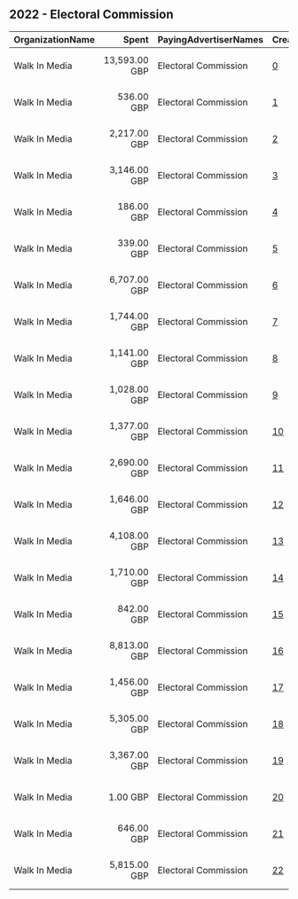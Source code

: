 ## 2022 - Electoral Commission 
|OrganizationName|Spent|PayingAdvertiserNames|CreativeUrls|Impressions|Genders|AgeBrackets|CountryCodes|BillingAddresses|CandidateBallotInformation|
|:---|---:|:---|:---|---:|:---|:---|:---|:---|:---|
|Walk In Media|13,593.00 GBP|Electoral Commission|[0](https://www.snap.com/political-ads/asset/17299d7e8ee6440b0126baf8abe5a5a3417172ad66f3d7b038cc0bc269000cdb?mediaType=mp4)|3,398,737||18-34|united kingdom|"34 Bow Street,London,WC2E 7AU,GB"||
|Walk In Media|536.00 GBP|Electoral Commission|[1](https://www.snap.com/political-ads/asset/3ba3a4edbf86008d52458507187de77bbe24421a7c9e6d91c7866f5433c24cb4?mediaType=mp4)|240,540||18-34|united kingdom|"34 Bow Street,London,WC2E 7AU,GB"||
|Walk In Media|2,217.00 GBP|Electoral Commission|[2](https://www.snap.com/political-ads/asset/2bd1771e01b0af1b7fd8defd26c7f62b98fbfa8e806cd7c9071fcb81f7551aa8?mediaType=mp4)|806,356||18-34|united kingdom|"34 Bow Street,London,WC2E 7AU,GB"||
|Walk In Media|3,146.00 GBP|Electoral Commission|[3](https://www.snap.com/political-ads/asset/7f33aa14c86adcb00c335733809bfeccf6a6b5cdb476609b1a8c184595501fde?mediaType=mp4)|1,140,343||18-34|united kingdom|"34 Bow Street,London,WC2E 7AU,GB"||
|Walk In Media|186.00 GBP|Electoral Commission|[4](https://www.snap.com/political-ads/asset/f4f4985b1daf23be3e68d101fe6e753ea8ac502802eb884b2e0b6dc7f277f047?mediaType=mp4)|111,639||16-17|united kingdom|"34 Bow Street,London,WC2E 7AU,GB"||
|Walk In Media|339.00 GBP|Electoral Commission|[5](https://www.snap.com/political-ads/asset/5709e226fffe3fb9f0758548de5047b5b9028c376a23b1ead000f7a4325141ce?mediaType=mp4)|108,999||18-34|united kingdom|"34 Bow Street,London,WC2E 7AU,GB"||
|Walk In Media|6,707.00 GBP|Electoral Commission|[6](https://www.snap.com/political-ads/asset/7f33aa14c86adcb00c335733809bfeccf6a6b5cdb476609b1a8c184595501fde?mediaType=mp4)|2,243,034||18-34|united kingdom|"34 Bow Street,London,WC2E 7AU,GB"||
|Walk In Media|1,744.00 GBP|Electoral Commission|[7](https://www.snap.com/political-ads/asset/7881120bad6beeee5dfca86bccd6de9935a573eed2702ff766851b70c5895ce5?mediaType=mp4)|477,916||18-34|united kingdom|"34 Bow Street,London,WC2E 7AU,GB"||
|Walk In Media|1,141.00 GBP|Electoral Commission|[8](https://www.snap.com/political-ads/asset/f4f4985b1daf23be3e68d101fe6e753ea8ac502802eb884b2e0b6dc7f277f047?mediaType=mp4)|587,075||16-17|united kingdom|"34 Bow Street,London,WC2E 7AU,GB"||
|Walk In Media|1,028.00 GBP|Electoral Commission|[9](https://www.snap.com/political-ads/asset/2dd0185cf15b363466663ad97bfe0b06e35177f62d6576fe947a27269647d8d3?mediaType=mp4)|411,266||18-34|united kingdom|"34 Bow Street,London,WC2E 7AU,GB"||
|Walk In Media|1,377.00 GBP|Electoral Commission|[10](https://www.snap.com/political-ads/asset/8f23e1e05b1247cfe59c5f60ef9c9dc809265ebfb11ae30b3b7498ee635223ca?mediaType=mp4)|1,014,163||16-17|united kingdom|"34 Bow Street,London,WC2E 7AU,GB"||
|Walk In Media|2,690.00 GBP|Electoral Commission|[11](https://www.snap.com/political-ads/asset/2dd0185cf15b363466663ad97bfe0b06e35177f62d6576fe947a27269647d8d3?mediaType=mp4)|958,743||18-34|united kingdom|"34 Bow Street,London,WC2E 7AU,GB"||
|Walk In Media|1,646.00 GBP|Electoral Commission|[12](https://www.snap.com/political-ads/asset/f6080a298e8a7abc967129d71dbd9479e532d559c398cebcd0fa8c8b923b167c?mediaType=mp4)|583,560||18-34|united kingdom|"34 Bow Street,London,WC2E 7AU,GB"||
|Walk In Media|4,108.00 GBP|Electoral Commission|[13](https://www.snap.com/political-ads/asset/8f23e1e05b1247cfe59c5f60ef9c9dc809265ebfb11ae30b3b7498ee635223ca?mediaType=mp4)|2,502,916||16-17|united kingdom|"34 Bow Street,London,WC2E 7AU,GB"||
|Walk In Media|1,710.00 GBP|Electoral Commission|[14](https://www.snap.com/political-ads/asset/5709e226fffe3fb9f0758548de5047b5b9028c376a23b1ead000f7a4325141ce?mediaType=mp4)|539,619||18-34|united kingdom|"34 Bow Street,London,WC2E 7AU,GB"||
|Walk In Media|842.00 GBP|Electoral Commission|[15](https://www.snap.com/political-ads/asset/7881120bad6beeee5dfca86bccd6de9935a573eed2702ff766851b70c5895ce5?mediaType=mp4)|242,123||18-34|united kingdom|"34 Bow Street,London,WC2E 7AU,GB"||
|Walk In Media|8,813.00 GBP|Electoral Commission|[16](https://www.snap.com/political-ads/asset/17299d7e8ee6440b0126baf8abe5a5a3417172ad66f3d7b038cc0bc269000cdb?mediaType=mp4)|2,158,700||18-34|united kingdom|"34 Bow Street,London,WC2E 7AU,GB"||
|Walk In Media|1,456.00 GBP|Electoral Commission|[17](https://www.snap.com/political-ads/asset/9705c23cf6ce7fefc13b8b04b19683965243315b1ed61272d94ce8c9e4bf3a3b?mediaType=mp4)|377,765||18-34|united kingdom|"34 Bow Street,London,WC2E 7AU,GB"||
|Walk In Media|5,305.00 GBP|Electoral Commission|[18](https://www.snap.com/political-ads/asset/3ba3a4edbf86008d52458507187de77bbe24421a7c9e6d91c7866f5433c24cb4?mediaType=mp4)|1,633,204||18-34|united kingdom|"34 Bow Street,London,WC2E 7AU,GB"||
|Walk In Media|3,367.00 GBP|Electoral Commission|[19](https://www.snap.com/political-ads/asset/2bd1771e01b0af1b7fd8defd26c7f62b98fbfa8e806cd7c9071fcb81f7551aa8?mediaType=mp4)|1,168,597||18-34|united kingdom|"34 Bow Street,London,WC2E 7AU,GB"||
|Walk In Media|1.00 GBP|Electoral Commission|[20](https://www.snap.com/political-ads/asset/3ba3a4edbf86008d52458507187de77bbe24421a7c9e6d91c7866f5433c24cb4?mediaType=mp4)|2,269||18-34|united kingdom|"34 Bow Street,London,WC2E 7AU,GB"||
|Walk In Media|646.00 GBP|Electoral Commission|[21](https://www.snap.com/political-ads/asset/9705c23cf6ce7fefc13b8b04b19683965243315b1ed61272d94ce8c9e4bf3a3b?mediaType=mp4)|193,315||18-34|united kingdom|"34 Bow Street,London,WC2E 7AU,GB"||
|Walk In Media|5,815.00 GBP|Electoral Commission|[22](https://www.snap.com/political-ads/asset/f6080a298e8a7abc967129d71dbd9479e532d559c398cebcd0fa8c8b923b167c?mediaType=mp4)|2,133,752||18-34|united kingdom|"34 Bow Street,London,WC2E 7AU,GB"||
